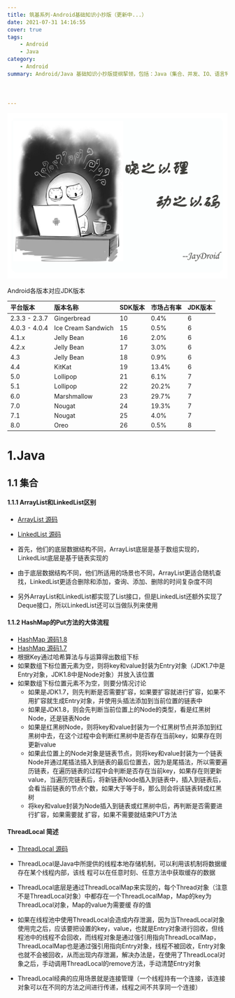 ```yaml
---
title: 筑基系列-Android基础知识小抄版（更新中...）
date: 2021-07-31 14:16:55
cover: true
tags: 
    - Android
    - Java
category: 
	- Android
summary: Android/Java 基础知识小抄版提纲挈领，包括：Java（集合、并发、IO、语言特性）Android（四大组件原理、Handler、布局等）



---
```


![](https://raw.githubusercontent.com/jaydroid1024/jay_image_repo/main/img/post_banner_jay.png)



Android各版本对应JDK版本

| 平台版本      | 版本名称           | SDK版本 | 市场占有率 | JDK版本 |
| :------------ | :----------------- | :------ | :--------- | :------ |
| 2.3.3 - 2.3.7 | Gingerbread        | 10      | 0.4%       | 6       |
| 4.0.3 - 4.0.4 | Ice Cream Sandwich | 15      | 0.5%       | 6       |
| 4.1.x         | Jelly Bean         | 16      | 2.0%       | 6       |
| 4.2.x         | Jelly Bean         | 17      | 3.0%       | 6       |
| 4.3           | Jelly Bean         | 18      | 0.9%       | 6       |
| 4.4           | KitKat             | 19      | 13.4%      | 6       |
| 5.0           | Lollipop           | 21      | 6.1%       | 7       |
| 5.1           | Lollipop           | 22      | 20.2%      | 7       |
| 6.0           | Marshmallow        | 23      | 29.7%      | 7       |
| 7.0           | Nougat             | 24      | 19.3%      | 7       |
| 7.1           | Nougat             | 25      | 4.0%       | 7       |
| 8.0           | Oreo               | 26      | 0.5%       | 8       |



# 1.Java

## 1.1 集合

#### 1.1.1 ArrayList和LinkedList区别

- [ArrayList 源码](http://androidos.net.cn/android/9.0.0_r8/xref/libcore/ojluni/src/main/java/java/util/ArrayList.java)
- [LinkedList 源码](http://androidos.net.cn/android/9.0.0_r8/xref/libcore/ojluni/src/main/java/java/util/LinkedList.java)

- ⾸先，他们的底层数据结构不同，ArrayList底层是基于数组实现的，LinkedList底层是基于链表实现的

- 由于底层数据结构不同，他们所适⽤的场景也不同，ArrayList更适合随机查找，LinkedList更适合删除和添加，查询、添加、删除的时间复杂度不同

- 另外ArrayList和LinkedList都实现了List接⼝，但是LinkedList还额外实现了Deque接⼝，所以LinkedList还可以当做队列来使⽤

#### 1.1.2 HashMap的Put⽅法的⼤体流程

- [HashMap 源码1.8](http://androidos.net.cn/android/9.0.0_r8/xref/libcore/ojluni/src/main/java/java/util/HashMap.java)
- [HashMap 源码1.7](http://androidos.net.cn/android/7.1.1_r28/xref/libcore/ojluni/src/main/java/java/util/HashMap.java)
- 根据Key通过哈希算法与与运算得出数组下标
- 如果数组下标位置元素为空，则将key和value封装为Entry对象（JDK1.7中是Entry对象，JDK1.8中是Node对象）并放⼊该位置
- 如果数组下标位置元素不为空，则要分情况讨论
  - 如果是JDK1.7，则先判断是否需要扩容，如果要扩容就进⾏扩容，如果不⽤扩容就⽣成Entry对象，并使⽤头插法添加到当前位置的链表中
  -  如果是JDK1.8，则会先判断当前位置上的Node的类型，看是红⿊树Node，还是链表Node
    - 如果是红⿊树Node，则将key和value封装为⼀个红⿊树节点并添加到红⿊树中去，在这个过程中会判断红⿊树中是否存在当前key，如果存在则更新value
    - 如果此位置上的Node对象是链表节点，则将key和value封装为⼀个链表Node并通过尾插法插⼊到链表的最后位置去，因为是尾插法，所以需要遍历链表，在遍历链表的过程中会判断是否存在当前key，如果存在则更新value，当遍历完链表后，将新链表Node插⼊到链表中，插⼊到链表后，会看当前链表的节点个数，如果⼤于等于8，那么则会将该链表转成红⿊树
    - 将key和value封装为Node插⼊到链表或红⿊树中后，再判断是否需要进⾏扩容，如果需要就
      扩容，如果不需要就结束PUT⽅法



#### ThreadLocal 简述

- [ThreadLocal 源码](http://androidos.net.cn/android/9.0.0_r8/xref/libcore/ojluni/src/main/java/java/lang/ThreadLocal.java)

- ThreadLocal是Java中所提供的线程本地存储机制，可以利⽤该机制将数据缓存在某个线程内部，该线
  程可以在任意时刻、任意⽅法中获取缓存的数据

- ThreadLocal底层是通过ThreadLocalMap来实现的，每个Thread对象（注意不是ThreadLocal对象）中都存在⼀个ThreadLocalMap，Map的key为ThreadLocal对象，Map的value为需要缓
  存的值

- 如果在线程池中使⽤ThreadLocal会造成内存泄漏，因为当ThreadLocal对象使⽤完之后，应该要把设置的key，value，也就是Entry对象进⾏回收，但线程池中的线程不会回收，⽽线程对象是通过强引⽤指向ThreadLocalMap，ThreadLocalMap也是通过强引⽤指向Entry对象，线程不被回收，Entry对象也就不会被回收，从⽽出现内存泄漏，解决办法是，在使⽤了ThreadLocal对象之后，⼿动调⽤ThreadLocal的remove⽅法，⼿动清楚Entry对象

- ThreadLocal经典的应⽤场景就是连接管理（⼀个线程持有⼀个连接，该连接对象可以在不同的⽅法之间进⾏传递，线程之间不共享同⼀个连接）

